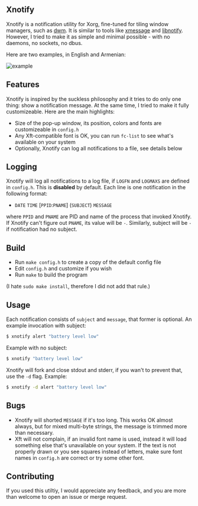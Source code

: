 
## Xnotify

Xnotify is a notification utility for Xorg, fine-tuned for tiling window managers, such as [dwm](https://dwm.suckless.org/). It is similar to tools like [xmessage](https://www.x.org/releases/X11R7.6/doc/man/man1/xmessage.1.xhtml) and [libnotify](https://gitlab.gnome.org/GNOME/libnotify). However, I tried to make it as simple and minimal possible - with no daemons, no sockets, no dbus.

Here are two examples, in English and Armenian:

![example](https://raw.githubusercontent.com/vgratian/xnotify/master/xnotify.gif "notifications example")

## Features

Xnotify is inspired by the suckless philosophy and it tries to do only one thing: show a notification message. At the same time, I tried to make it fully customizeable. Here are the main highlights:

- Size of the pop-up window, its position, colors and fonts are customizeable in `config.h`
- Any Xft-compatible font is OK, you can run `fc-list` to see what's available on your system
- Optionally, Xnotify can log all notifications to a file, see details below

## Logging

Xnotify will log all notifications to a log file, if `LOGFN` and `LOGMAXS` are defined in `config.h`. This is **disabled** by default. Each line is one notification in the following format:

* `DATE` `TIME` [`PPID`:`PNAME`] (`SUBJECT`) `MESSAGE`

where `PPID` and `PNAME` are PID and name of the process that invoked Xnotify. If Xnotify can't figure out `PNAME`, its value will be `-`. Similarly, subject will be `-` if notification had no subject.

## Build

- Run `make config.h` to create a copy of the default config file
- Edit `config.h` and customize if you wish
- Run `make` to build the program

(I hate `sudo make install`, therefore I did not add that rule.)
 
## Usage

Each notification consists of `subject` and `message`, that former is optional. An example invocation with subject:

```sh
$ xnotify alert "battery level low"
```

Example with no subject:
```sh
$ xnotify "battery level low"
```

Xnotify will fork and close stdout and stderr, if you wan't to prevent that, use the `-d` flag. Example:

```sh
$ xnotify -d alert "battery level low"
```

## Bugs

* Xnotify will shorted `MESSAGE` if it's too long. This works OK almost always, but for mixed multi-byte strings, the message is trimmed more than necessary.
* Xft will not complain, if an invalid font name is used, instead it will load something else that's unavailable on your system. If the text is not properly drawn or you see squares instead of letters, make sure font names in `config.h` are correct or try some other font.

## Contributing

If you used this utiltiy, I would appreciate any feedback, and you are more than welcome to open an issue or merge request.
